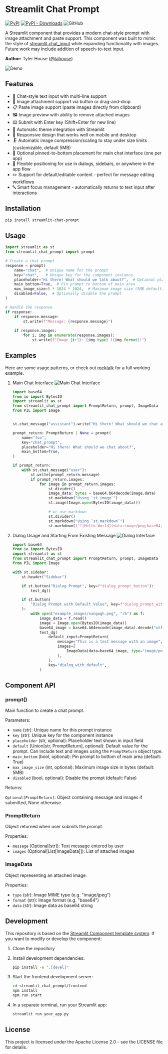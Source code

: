 
# Streamlit Chat Prompt

[![PyPI](https://img.shields.io/pypi/v/streamlit-chat-prompt)](https://pypi.org/project/streamlit-chat-prompt/)
[![PyPI - Downloads](https://img.shields.io/pypi/dm/streamlit-chat-prompt)](https://pypi.org/project/streamlit-chat-prompt/)
![GitHub](https://img.shields.io/github/license/tahouse/streamlit-chat-prompt)

A Streamlit component that provides a modern chat-style prompt with image attachment and paste support. This component was built to mimic the style of [streamlit.chat_input](https://docs.streamlit.io/develop/api-reference/chat/st.chat_input) while expanding functionality with images. Future work may include addition of speech-to-text input.

**Author:** Tyler House ([@tahouse](https://github.com/tahouse))

![Demo](https://raw.githubusercontent.com/tahouse/streamlit-chat-prompt/main/docs/demo.gif")

## Features

- 📝 Chat-style text input with multi-line support
- 📎 Image attachment support via button or drag-and-drop
- 📋 Paste image support (paste images directly from clipboard)
- 🖼️ Image preview with ability to remove attached images
- ⌨️ Submit with Enter key (Shift+Enter for new line)
- 🎨 Automatic theme integration with Streamlit
- 📱 Responsive design that works well on mobile and desktop
- 🗜️ Automatic image compression/scaling to stay under size limits (customizable, default 5MB)
- 📌 Optional pinned-to-bottom placement for main chat interface (one per app)
- 🔄 Flexible positioning for use in dialogs, sidebars, or anywhere in the app flow
- ✏️ Support for default/editable content - perfect for message editing workflows
- 🔤 Smart focus management - automatically returns to text input after interactions

## Installation

```bash
pip install streamlit-chat-prompt
```

## Usage

```python
import streamlit as st
from streamlit_chat_prompt import prompt

# Create a chat prompt
response = prompt(
    name="chat",  # Unique name for the prompt
    key="chat",   # Unique key for the component instance
    placeholder="Hi there! What should we talk about?",  # Optional placeholder text
    main_bottom=True,  # Pin prompt to bottom of main area
    max_image_size=5 * 1024 * 1024,  # Maximum image size (5MB default)
    disabled=False,  # Optionally disable the prompt
)

# Handle the response
if response:
    if response.message:
        st.write(f"Message: {response.message}")
    
    if response.images:
        for i, img in enumerate(response.images):
            st.write(f"Image {i+1}: {img.type} ({img.format})")
```

## Examples

Here are some usage patterns, or check out [rocktalk](https://github.com/tahouse/rocktalk) for a full working example.

1. Main Chat Interface ![Main Chat Interface](https://raw.githubusercontent.com/tahouse/streamlit-chat-prompt/main/docs/main-chat.png)

    ```python
    import base64
    from io import BytesIO
    import streamlit as st
    from streamlit_chat_prompt import PromptReturn, prompt, ImageData
    from PIL import Image


    st.chat_message("assistant").write("Hi there! What should we chat about?")

    prompt_return: PromptReturn | None = prompt(
        name="foo",
        key="chat_prompt",
        placeholder="Hi there! What should we chat about?",
        main_bottom=True,
    )

    if prompt_return:
        with st.chat_message("user"):
            st.write(prompt_return.message)
            if prompt_return.images:
                for image in prompt_return.images:
                    st.divider()
                    image_data: bytes = base64.b64decode(image.data)
                    st.markdown("Ussng `st.image`")
                    st.image(Image.open(BytesIO(image_data)))

                    # or use markdown
                    st.divider()
                    st.markdown("Using `st.markdown`")
                    st.markdown(f"![Hello World](data:image/png;base64,{image.data})")

    ```

2. Dialog Usage and Starting From Existing Message ![Dialog Interface](https://raw.githubusercontent.com/tahouse/streamlit-chat-prompt/main/docs/dialog.png)

    ```python
    import base64
    from io import BytesIO
    import streamlit as st
    from streamlit_chat_prompt import PromptReturn, prompt, ImageData
    from PIL import Image
    
    with st.sidebar:
        st.header("Sidebar")

        if st.button("Dialog Prompt", key=f"dialog_prompt_button"):
            test_dg()

        if st.button(
            "Dialog Prompt with Default Value", key=f"dialog_prompt_with_default_button"
        ):
            with open("example_images/vangogh.png", "rb") as f:
                image_data = f.read()
                image = Image.open(BytesIO(image_data))
                base64_image = base64.b64encode(image_data).decode("utf-8")
                test_dg(
                    default_input=PromptReturn(
                        message="This is a test message with an image",
                        images=[
                            ImageData(data=base64_image, type="image/png", format="base64")
                        ],
                    ),
                    key="dialog_with_default",
                )

    ```

## Component API

### prompt()

Main function to create a chat prompt.

Parameters:

- `name` (str): Unique name for this prompt instance
- `key` (str): Unique key for the component instance
- `placeholder` (str, optional): Placeholder text shown in input field
- `default` (Union[str, PromptReturn], optional): Default value for the prompt. Can include text and images using the `PromptReturn` object type.
- `main_bottom` (bool, optional): Pin prompt to bottom of main area (default: True)
- `max_image_size` (int, optional): Maximum image size in bytes (default: 5MB)
- `disabled` (bool, optional): Disable the prompt (default: False)

Returns:

`Optional[PromptReturn]`: Object containing message and images if submitted, None otherwise

### PromptReturn

Object returned when user submits the prompt.

Properties:

- `message` (Optional[str]): Text message entered by user
- `images` (Optional[List[ImageData]]): List of attached images

### ImageData

Object representing an attached image.

Properties:

- `type` (str): Image MIME type (e.g. "image/jpeg")
- `format` (str): Image format (e.g. "base64")
- `data` (str): Image data as base64 string

## Development

This repository is based on the [Streamlit Component template system](https://github.com/streamlit/component-template). If you want to modify or develop the component:

1. Clone the repository
2. Install development dependencies:

    ```sh
    pip install -e ".[devel]"
    ```

3. Start the frontend development server:

    ```sh
    cd streamlit_chat_prompt/frontend
    npm install
    npm run start
    ```

4. In a separate terminal, run your Streamlit app:

    ```sh
    streamlit run your_app.py
    ```

## License

This project is licensed under the Apache License 2.0 - see the LICENSE file for details.
